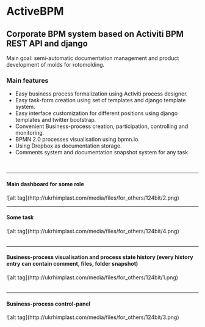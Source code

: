 ActiveBPM
=========
<h2>Corporate BPM system based on Activiti BPM REST API and django</h2>
<p>Main goal: semi-automatic documentation management and product development of molds for rotomolding.</p>
<h3>Main features</h3>
<ul>
<li>Easy business process formalization using Activiti process designer.</li>
<li>Easy task-form creation using set of templates and django template system.</li>
<li>Easy interface customization for different positions using django templates and twitter bootstrap.</li>
<li>Convenient Business-process creation, participation, controlling and monitoring.</li>
<li>BPMN 2.0 processes visualisation using bpmn.io.</li>
<li>Using Dropbox as documentation storage.</li>
<li>Comments system and documentation snapshot system for any task</li>
</ul>
<br>
<hr>
<h4>Main dashboard for some role</h4>
![alt tag](http://ukrhimplast.com/media/files/for_others/124bit/2.png)
<hr>
<h4>Some task</h4>
![alt tag](http://ukrhimplast.com/media/files/for_others/124bit/4.png)
<br>
<br>
<hr>
<h4>Business-process visualisation and process state history (every history entry can contain comment, files, folder snapshot)</h4>
![alt tag](http://ukrhimplast.com/media/files/for_others/124bit/1.png)
<br>
<br>
<hr>
<h4>Business-process control-panel</h4>
![alt tag](http://ukrhimplast.com/media/files/for_others/124bit/3.png)

